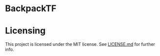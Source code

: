 # BackpackTF

# Licensing
This project is licensed under the MIT license. See [LICENSE.md](https://github.com/yayes2/BackpackTF/blob/master/LICENSE.md) for further info.